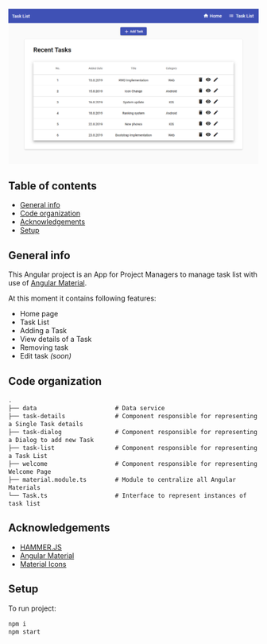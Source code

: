 <p align="center">
    <img src="./readme/preview.png" alt="Extension preview"/>
</p>

## Table of contents
* [General info](#general-info)
* [Code organization](#code-organization)
* [Acknowledgements](#acknowledgements)
* [Setup](#setup)

## General info
This Angular project is an App for Project Managers to manage task list with use of [Angular Material](https://material.angular.io).

At this moment it contains following features:
* Home page
* Task List
* Adding a Task
* View details of a Task
* Removing task
* Edit task *(soon)*

## Code organization
    .
    ├── data                      # Data service
    ├── task-details              # Component responsible for representing a Single Task details
    ├── task-dialog               # Component responsible for representing a Dialog to add new Task
    ├── task-list                 # Component responsible for representing a Task List
    ├── welcome                   # Component responsible for representing Welcome Page
    ├── material.module.ts        # Module to centralize all Angular Materials
    └── Task.ts                   # Interface to represent instances of task list

## Acknowledgements
* [HAMMER.JS](https://hammerjs.github.io)
* [Angular Material](https://material.angular.io)
* [Material Icons](https://material.io/resources/icons)
    
## Setup
To run project:
```
npm i
npm start
```